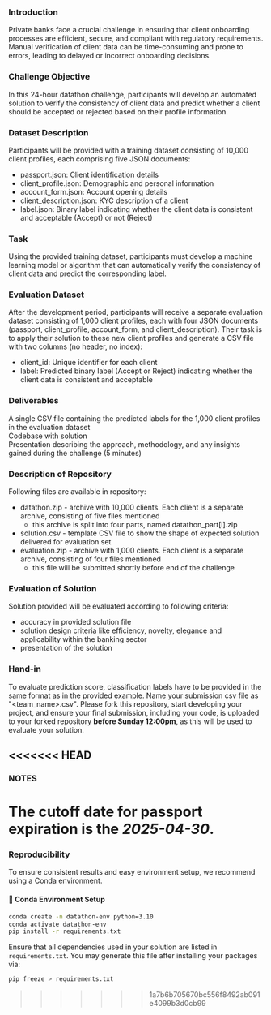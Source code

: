 ### Introduction

Private banks face a crucial challenge in ensuring that client onboarding processes are efficient, secure, and compliant with regulatory requirements. Manual verification of client data can be time-consuming and prone to errors, leading to delayed or incorrect onboarding decisions.

### Challenge Objective

In this 24-hour datathon challenge, participants will develop an automated solution to verify the consistency of client data and predict whether a client should be accepted or rejected based on their profile information.

### Dataset Description

Participants will be provided with a training dataset consisting of 10,000 client profiles, each comprising five JSON documents:

- passport.json: Client identification details
- client_profile.json: Demographic and personal information
- account_form.json: Account opening details
- client_description.json: KYC description of a client
- label.json: Binary label indicating whether the client data is consistent and acceptable (Accept) or not (Reject)

### Task

Using the provided training dataset, participants must develop a machine learning model or algorithm that can automatically verify the consistency of client data and predict the corresponding label.

### Evaluation Dataset

After the development period, participants will receive a separate evaluation dataset consisting of 1,000 client profiles, each with four JSON documents (passport, client_profile, account_form, and client_description). Their task is to apply their solution to these new client profiles and generate a CSV file with two columns (no header, no index):

- client_id: Unique identifier for each client
- label: Predicted binary label (Accept or Reject) indicating whether the client data is consistent and acceptable

### Deliverables

A single CSV file containing the predicted labels for the 1,000 client profiles in the evaluation dataset  
Codebase with solution  
Presentation describing the approach, methodology, and any insights gained during the challenge (5 minutes)

### Description of Repository

Following files are available in repository:

- datathon.zip - archive with 10,000 clients. Each client is a separate archive, consisting of five files mentioned
  - this archive is split into four parts, named datathon_part[i].zip
- solution.csv - template CSV file to show the shape of expected solution delivered for evaluation set
- evaluation.zip - archive with 1,000 clients. Each client is a separate archive, consisting of four files mentioned
  - this file will be submitted shortly before end of the challenge

### Evaluation of Solution

Solution provided will be evaluated according to following criteria:

- accuracy in provided solution file
- solution design criteria like efficiency, novelty, elegance and applicability within the banking sector
- presentation of the solution

### Hand-in

To evaluate prediction score, classification labels have to be provided in the same format as in the provided example. Name your submission csv file as "<team_name>.csv". Please fork this repository, start developing your project, and ensure your final submission, including your code, is uploaded to your forked repository **before Sunday 12:00pm**, as this will be used to evaluate your solution.

<<<<<<< HEAD
---

### NOTES

The cutoff date for passport expiration is the *2025-04-30*.
=======
### Reproducibility

To ensure consistent results and easy environment setup, we recommend using a Conda environment.

#### 🔧 Conda Environment Setup

```bash
conda create -n datathon-env python=3.10
conda activate datathon-env
pip install -r requirements.txt
```

Ensure that all dependencies used in your solution are listed in `requirements.txt`. You may generate this file after installing your packages via:

```bash
pip freeze > requirements.txt
```
>>>>>>> 1a7b6b705670bc556f8492ab091e4099b3d0cb99
